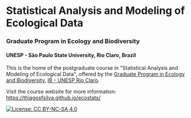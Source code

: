 # Statistical Analysis and Modeling of Ecological Data
### Graduate Program in Ecology and Biodiversity
#### UNESP - São Paulo State University, Rio Claro, Brazil

This is the home of the postgraduate course in "Statistical Analysis and Modeling of Ecological Data", offered by the [Graduate Program in Ecology and Biodiversity](http://ib.rc.unesp.br/#!/departamentos/ecologia/pos-graduacao-em-ecologia-e-biodiversidade/), [IB - UNESP Rio Claro](http://ib.rc.unesp.br/). 

Visit the course website for more information: https://thiagosfsilva.github.io/ecostats/

[![License: CC BY-NC-SA 4.0](https://img.shields.io/badge/License-CC%20BY--NC--SA%204.0-lightgrey.svg)](https://creativecommons.org/licenses/by-nc-sa/4.0/)
